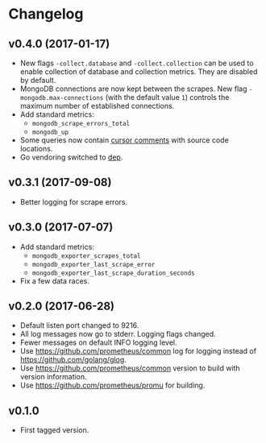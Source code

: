 # Changelog

## v0.4.0 (2017-01-17)

* New flags `-collect.database` and `-collect.collection` can be used to enable collection of database and collection
  metrics. They are disabled by default.
* MongoDB connections are now kept between the scrapes. New flag `-mongodb.max-connections` (with the default value `1`)
  controls the maximum number of established connections.
* Add standard metrics:
  * `mongodb_scrape_errors_total`
  * `mongodb_up`
* Some queries now contain [cursor comments](https://www.percona.com/blog/2017/06/21/tracing-mongodb-queries-to-code-with-cursor-comments/)
  with source code locations.
* Go vendoring switched to [dep](https://github.com/golang/dep).

## v0.3.1 (2017-09-08)

* Better logging for scrape errors.

## v0.3.0 (2017-07-07)

* Add standard metrics:
  * `mongodb_exporter_scrapes_total`
  * `mongodb_exporter_last_scrape_error`
  * `mongodb_exporter_last_scrape_duration_seconds`
* Fix a few data races.

## v0.2.0 (2017-06-28)

* Default listen port changed to 9216.
* All log messages now go to stderr. Logging flags changed.
* Fewer messages on default INFO logging level.
* Use https://github.com/prometheus/common log for logging instead of https://github.com/golang/glog.
* Use https://github.com/prometheus/common version to build with version information.
* Use https://github.com/prometheus/promu for building.

## v0.1.0

* First tagged version.

